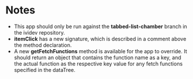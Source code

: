 # Notes
- This app should only be run against the **tabbed-list-chamber** branch in the ividev repository.
- **itemClick** has a new signature, which is described in a comment above the method declaration.
- A new **getFetchFunctions** method is available for the app to override. It should return an object that contains the function name as a key, and the actual function as the respective key value for any fetch functions specified in the dataTree.
